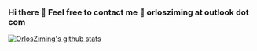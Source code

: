 ### Hi there 👋  Feel free to contact me 📮 orlosziming at outlook dot com
 
[![OrlosZiming's github stats](https://github-readme-stats.vercel.app/api?username=mcxiaoxiao)](https://github.com/mcxiaoxiao)

<!--
**mcxiaoxiao/mcxiaoxiao** is a ✨ _special_ ✨ repository because its `README.md` (this file) appears on your GitHub profile.

Here are some ideas to get you started:

- 🔭 I’m currently working on ...
- 🌱 I’m currently learning ...
- 👯 I’m looking to collaborate on ...
- 🤔 I’m looking for help with ...
- 💬 Ask me about ...
- 📫 How to reach me: ...
- 😄 Pronouns: ...
- ⚡ Fun fact: ...
-->
